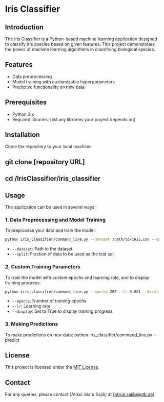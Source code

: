 # Iris Classifier

## Introduction

The Iris Classifier is a Python-based machine learning application designed to classify Iris species based on given features. This project demonstrates the power of machine learning algorithms in classifying biological species.

## Features

- Data preprocessing
- Model training with customizable hyperparameters
- Predictive functionality on new data

## Prerequisites

- Python 3.x
- Required libraries: [list any libraries your project depends on]

## Installation

Clone the repository to your local machine:

## git clone [repository URL]

## cd /IrisClassifier/iris_classifier

## Usage

The application can be used in several ways:

### 1. Data Preprocessing and Model Training

To preprocess your data and train the model:

```bash
python iris_classifier/command_line.py --dataset /path/to/IRIS.csv --split 0.20 --preprocessing

```

- `--dataset`: Path to the dataset
- `--split`: Fraction of data to be used as the test set

### 2. Custom Training Parameters

To train the model with custom epochs and learning rate, and to display training progress:

```bash
python iris_classifier/command_line.py --epochs 200 --lr 0.001 --display True

```

- `--epochs`: Number of training epochs
- `--lr`: Learning rate
- `--display`: Set to True to display training progress

### 3. Making Predictions

To make predictions on new data:
python iris_classifier/command_line.py --predict

## License

This project is licensed under the [MIT License](LICENSE).

## Contact

For any queries, please contact [Atikul Islam Sajib] at [atikul.sajib@ptb.de].
